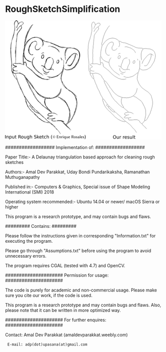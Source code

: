 # RoughSketchSimplification

![Alt text](sample.png?raw=true "Title")

################## Implementation of: ##################

Paper Title:- A Delaunay triangulation based approach for cleaning rough sketches

Authors:- Amal Dev Parakkat, Uday Bondi Pundarikaksha, Ramanathan Muthuganapathy

Published in:- Computers & Graphics, Special issue of Shape Modeling International (SMI) 2018

Operating system recommended:- Ubuntu 14.04 or newer/ macOS Sierra or higher

This program is a research prototype, and may contain bugs and flaws.

######### Contains: #########

Please follow the instructions given in corresponding "Information.txt" for executing the program.

Please go through "Assumptions.txt" before using the program to avoid unnecessary errors.

The program requires CGAL (tested with 4.7) and OpenCV.

##################### Permission for usage: #####################

The code is purely for academic and non-commercial usage. Please make sure you cite our work, if the code is used.

This program is a research prototype and may contain bugs and flaws. Also, please note that it can be written in more optimized way.

##################### For further enquires: #####################

Contact: Amal Dev Parakkat (amaldevparakkat.weebly.com)

     E-mail: adp(dot)upasana(at)gmail.com
